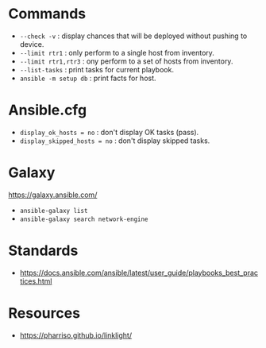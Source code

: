 # Commands
* `--check -v` : display chances that will be deployed without pushing to device.
* `--limit rtr1` : only perform to a single host from inventory.
* `--limit rtr1,rtr3` : ony perform to a set of hosts from inventory.
* `--list-tasks` : print tasks for current playbook.
* `ansible -m setup db` : print facts for host.

# Ansible.cfg
* `display_ok_hosts = no` : don't display OK tasks (pass).
* `display_skipped_hosts = no` : don't display skipped tasks.

# Galaxy
https://galaxy.ansible.com/
* `ansible-galaxy list`
* `ansible-galaxy search network-engine`

# Standards
* https://docs.ansible.com/ansible/latest/user_guide/playbooks_best_practices.html

# Resources
* https://pharriso.github.io/linklight/
